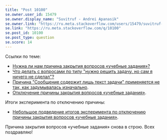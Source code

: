 ```yaml
---
title: "Post 10100"
se.owner.user_id: 15479
se.owner.display_name: "Suvitruf - Andrei Apanasik"
se.owner.link: "https://ru.meta.stackoverflow.com/users/15479/suvitruf-andrei-apanasik"
se.link: "https://ru.meta.stackoverflow.com/q/10100"
se.post_id: 10100
se.post_type: question
se.score: 14
---
```

<p>Ссылки по теме:</p>

<ul>
<li><a href="https://ru.meta.stackoverflow.com/q/9704/15479">Нужна ли нам причина закрытия вопросов &#171;учебные задания&#187;?</a></li>
<li><a href="https://ru.meta.stackoverflow.com/q/9631/15479">Что делать с вопросами по типу &quot;нужно решить задачу, но сам я ничего не сделал&quot;?</a></li>
<li><a href="https://ru.meta.stackoverflow.com/q/6189/15479">Причина &quot;Сообщение содержит лишь текст задачи&quot; применяется не так, как задумывалась изначально</a>.</li>
<li><a href="https://ru.meta.stackoverflow.com/q/9743/15479">Отключение причины закрытия вопросов &#171;учебные задания&#187;</a>.</li>
</ul>

<p>Итоги эксперимента по отключению причины: </p>

<ul>
<li><a href="https://ru.meta.stackoverflow.com/q/10013/15479">Небольшое подведение итогов эксперимента по отключению причины закрытия вопросов &#171;учебные задания&#187;</a>.</li>
</ul>

<p>Причина закрытия вопросов «учебные задания» снова в строю. Всех поздравляю!</p>
